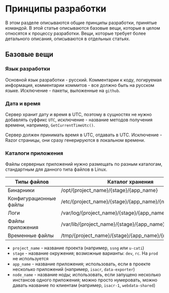# Принципы разработки

В этом разделе описываются общие принципы разработки, принятые командой. В этой статье описываются базовые вещи, которые в целом относятся к процессу разработки. 
Вещи, которые требует более детального описания, описываются в отдельных статьях.

## Базовые вещи

### Язык разработки

Основной язык разработки - русский. Комментарии к коду, логируемая информация, комментарии коммитов - все должно быть на русском языке. Исключение - пакеты, выложенные на `github`.

### Дата и время

Сервер хранит дату и время в UTC, поэтому в сущностях не нужно добавлять суффикс `UTC`, исключение - название методов получения времени, например, `GetCurrentTimeUtc()`. 

Сервер должен принимать время в UTC, отдавать в UTC. Исключение - Razor страницы, они сразу генерируются в локальном времени.

### Каталоги приложения

Файлы серверных приложений нужно размещать по разным каталогам, стандартным для данного типа файлов в Linux.

|Типы файлов|Каталог хранения|
|--- |--- |
|Бинарники |/opt/{project_name}/{stage}/{app_name} |
|Конфигурационные файлы |/etc/{project_name}/{stage}/{app_name}/{node_name} |
|Логи |/var/log/{project_name}/{stage}/{app_name}/{node_name} |
|Файлы приложения |/var/lib/{project_name}/{stage}/{app_name}/{node_name} |
|Временные файлы |/tmp/{project_name}/{stage}/{app_name}/{node_name} |

- `project_name` - название проекта (например, `ssng` или `u-cati`) 
- `stage` - название окружения; возможные варианты: `dev`, `rc`. На `prod` не используется
- `app_name` - название приложения; использовать, если в проекте несколько приложений (например, `isacr`, `data-exporter`)
- `node_name` - название ноды; использовать, если запущено несколько инстансов одного приложения; можно просто нумеровать, можно давать название по клиентам (например, `isacr-1`, `webdata-shared`)